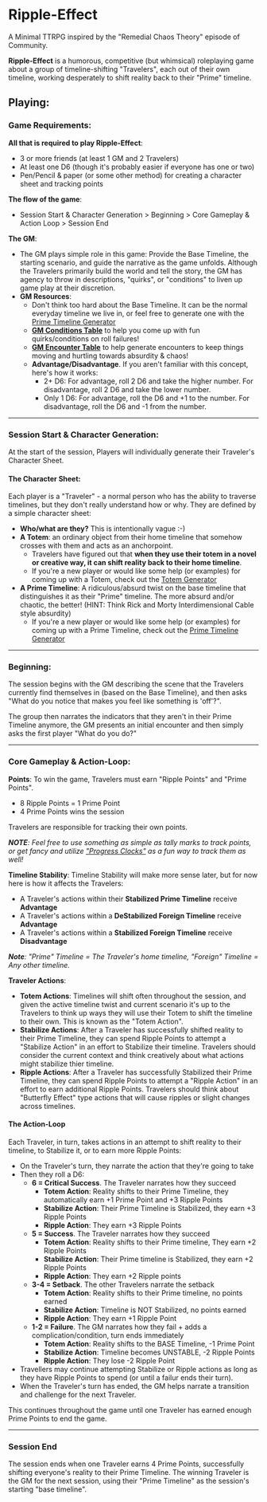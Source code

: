 # Ripple-Effect

A Minimal TTRPG inspired by the "Remedial Chaos Theory" episode of Community.

**Ripple-Effect** is a humorous, competitive (but whimsical) roleplaying game about a group of timeline-shifting "Travelers", each out of their own timeline, working desperately to shift reality back to their "Prime" timeline.

## Playing:
### Game Requirements:
**All that is required to play Ripple-Effect**:
- 3 or more friends (at least 1 GM and 2 Travelers)
- At least one D6 (though it's probably easier if everyone has one or two)
- Pen/Pencil & paper (or some other method) for creating a character sheet and tracking points

**The flow of the game**:
- Session Start & Character Generation > Beginning > Core Gameplay & Action Loop > Session End

**The GM**:
- The GM plays simple role in this game: Provide the Base Timeline, the starting scenario, and guide the narrative as the game unfolds. Although the Travelers primarily build the world and tell the story, the GM has agency to throw in descriptions, "quirks", or "conditions" to liven up game play at their discretion.
- **GM Resources**:
	- Don't think too hard about the Base Timeline. It can be the normal everyday timeline we live in, or feel free to generate one with the [Prime Timeline Generator](https://github.com/etuckeriv/remedial-chaos-theory/blob/main/Prime-Timeline-Generator.md)
	- **[GM Conditions Table](https://github.com/etuckeriv/remedial-chaos-theory/blob/main/GM-Conditions-Table.md)** to help you come up with fun quirks/conditions on roll failures!
	- **[GM Encounter Table](https://github.com/etuckeriv/remedial-chaos-theory/blob/main/GM-Encounter-Table)** to help generate encounters to keep things moving and hurtling towards absurdity & chaos!
	- **Advantage/Disadvantage**. If you aren't familiar with this concept, here's how it works:
		- 2+ D6: For advantage, roll 2 D6 and take the higher number. For disadvantage, roll 2 D6 and take the lower number.
		- Only 1 D6: For advantage, roll the D6 and +1 to the number. For disadvantage, roll the D6 and -1 from the number. 

---
### Session Start & Character Generation:
At the start of the session, Players will individually generate their Traveler's Character Sheet.

#### The Character Sheet:
Each player is a "Traveler" - a normal person who has the ability to traverse timelines, but they don't really understand how or why. They are defined by a simple character sheet:
- **Who/what are they?** This is intentionally vague :-)
- **A Totem**: an ordinary object from their home timeline that somehow crosses with them and acts as an anchorpoint.
	- Travelers have figured out that **when they use their totem in a novel or creative way, it can shift reality back to their home timeline**.
	- If you're a new player or would like some help (or examples) for coming up with a Totem, check out the [Totem Generator](https://github.com/etuckeriv/remedial-chaos-theory/blob/main/Totem-Generator)
- **A Prime Timeline**: A ridiculous/absurd twist on the base timeline that distinguishes it as their "Prime" timeline. The more absurd and/or chaotic, the better! (HINT: Think Rick and Morty Interdimensional Cable style absurdity)
	- If you're a new player or would like some help (or examples) for coming up with a Prime Timeline, check out the [Prime Timeline Generator](https://github.com/etuckeriv/remedial-chaos-theory/blob/main/Prime-Timeline-Generator.md)

---
### Beginning:
The session begins with the GM describing the scene that the Travelers currently find themselves in (based on the Base Timeline), and then asks "What do you notice that makes you feel like something is 'off'?".

The group then narrates the indicators that they aren't in their Prime Timeline anymore, the GM presents an initial encounter and then simply asks the first player "What do you do?"

---
### Core Gameplay & Action-Loop:

**Points**:
To win the game, Travelers must earn "Ripple Points" and "Prime Points".
 - 8 Ripple Points = 1 Prime Point
 - 4 Prime Points wins the session

Travelers are responsible for tracking their own points. 

_**NOTE**: Feel free to use something as simple as tally marks to track points, or get fancy and utilize ["Progress Clocks"](https://gm-lazarus.itch.io/rpg-progress-clocks) as a fun way to track them as well!_

**Timeline Stability**:
Timeline Stability will make more sense later, but for now here is how it affects the Travelers:
- A Traveler's actions within their **Stabilized Prime Timeline** receive **Advantage**
- A Traveler's actions within a **DeStabilized Foreign Timeline** receive **Advantage**
- A Traveler's actions within a **Stabilized Foreign Timeline** receive **Disadvantage**

_**Note**: "Prime" Timeline = The Traveler's home timeline, "Foreign" Timeline = Any other timeline._

**Traveler Actions**:
- **Totem Actions**: Timelines will shift often throughout the session, and given the active timeline twist and current scenario it's up to the Travelers to think up ways they will use their Totem to shift the timeline to their own. This is known as the "Totem Action".
- **Stabilize Actions**: After a Traveler has successfully shifted reality to their Prime Timeline, they can spend Ripple Points to attempt a "Stabilize Action" in an effort to Stabilize their timeline. Travelers should consider the current context and think creatively about what actions might stabilize thier timeline.
- **Ripple Actions**: After a Traveler has successfully Stabilized their Prime Timeline, they can spend Ripple Points to attempt a "Ripple Action" in an effort to earn additional Ripple Points. Travelers should think about "Butterfly Effect" type actions that will cause ripples or slight changes across timelines.

#### The Action-Loop
Each Traveler, in turn, takes actions in an attempt to shift reality to their timeline, to Stabilize it, or to earn more Ripple Points:
- On the Traveler's turn, they narrate the action that they're going to take
- Then they roll a D6:
	- **6 = Critical Success**. The Traveler narrates how they succeed
 		- **Totem Action**: Reality shifts to their Prime Timeline, they automatically earn +1 Prime Point and +3 Ripple Points
   		- **Stabilize Action**: Their Prime Timeline is Stabilized, they earn +3 Ripple Points
     	- **Ripple Action**: They earn +3 Ripple Points
  	- **5 = Success**. The Traveler narrates how they succeed
  		- **Totem Action**: Reality shifts to their Prime timeline, They earn +2 Ripple Points
  	 	- **Stabilize Action**: Their Prime timeline is Stabilized, they earn +2 Ripple Points
  	  	- **Ripple Action**: They earn +2 Ripple points
	- **3-4 = Setback**. The other Travelers narrate the setback
 		- **Totem Action**: Reality shifts to their Prime timeline, no points earned
   		- **Stabilize Action**: Timeline is NOT Stabilized, no points earned
     	- **Ripple Action**: They earn +1 Ripple Point
	- **1-2 = Failure**. The GM narrates how they fail + adds a complication/condition, turn ends immediately
 		- **Totem Action**: Reality shifts to the BASE Timeline, -1 Prime Point
   		- **Stabilize Action**: Timeline becomes UNSTABLE, -2 Ripple Points
     	- **Ripple Action**: They lose -2 Ripple Point
- Travellers may continue attempting Stabilize or Ripple actions as long as they have Ripple Points to spend (or until a failur ends their turn).
- When the Traveler's turn has ended, the GM helps narrate a transition and challenge for the next Traveler.

This continues throughout the game until one Traveler has earned enough Prime Points to end the game.

---
### Session End
The session ends when one Traveler earns 4 Prime Points, successfully shifting everyone's reality to their Prime Timeline. The winning Traveler is the GM for the next session, using their "Prime Timeline" as the session's starting "base timeline".
